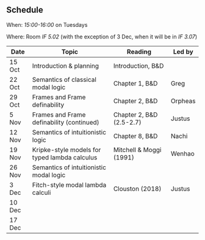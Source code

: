 ## Schedule

When: _15:00-16:00_ on Tuesdays

Where: Room _IF 5.02_ (with the exception of 3 Dec, when it will be in _IF 3.07_)

| Date | Topic | Reading | Led by |
|------|-------|---------|--------|
| 15 Oct |  Introduction & planning | Introduction, B&D |   |
| 22 Oct | Semantics of classical modal logic | Chapter 1, B&D | Greg |
| 29 Oct | Frames and Frame definability | Chapter 2, B&D | Orpheas |
|  5 Nov | Frames and Frame definability (continued) | Chapter 2, B&D (2.5-2.7) | Justus |
| 12 Nov | Semantics of intuitionistic logic | Chapter 8, B&D | Nachi |
| 19 Nov | Kripke-style models for typed lambda calculus | Mitchell & Moggi (1991) | Wenhao |
| 26 Nov | Semantics of intuitionistic modal logic |  |  |
|  3 Dec | Fitch-style modal lambda calculi | Clouston (2018) | Justus |
| 10 Dec |  |  |  |
| 17 Dec |  |  |  |
